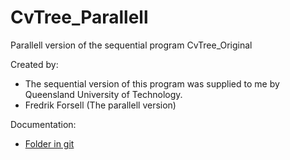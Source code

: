 # CvTree_Parallell
Parallell version of the sequential program CvTree_Original

Created by:
- The sequential version of this program was supplied to me by Queensland University of Technology.
- Fredrik Forsell (The parallell version)

Documentation:
- [Folder in git](https://github.com/fredrifo/CvTree_Parallell/tree/master/Documentation)
